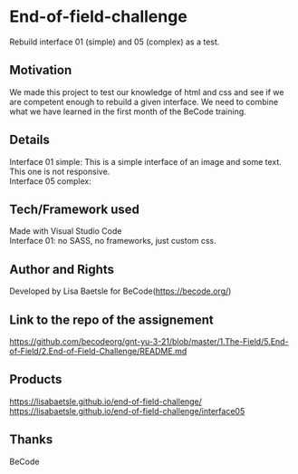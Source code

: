 # End-of-field-challenge

Rebuild interface 01 (simple) and 05 (complex) as a test.  

## Motivation

We made this project to test our knowledge of html and css and see if we are competent enough to rebuild a given interface.
We need to combine what we have learned in the first month of the BeCode training.  

## Details

Interface 01 simple: This is a simple interface of an image and some text. This one is not responsive.  
Interface 05 complex:  

## Tech/Framework used

Made with Visual Studio Code  
Interface 01: no SASS, no frameworks, just custom css.  

## Author and Rights

Developed by Lisa Baetsle for BeCode(https://becode.org/)

## Link to the repo of the assignement

https://github.com/becodeorg/gnt-yu-3-21/blob/master/1.The-Field/5.End-of-Field/2.End-of-Field-Challenge/README.md

## Products

https://lisabaetsle.github.io/end-of-field-challenge/
https://lisabaetsle.github.io/end-of-field-challenge/interface05

## Thanks

BeCode